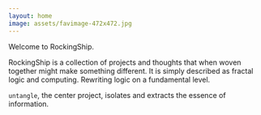 ```yaml
---
layout: home
image: assets/favimage-472x472.jpg
---
```


Welcome to RockingShip.

RockingShip is a collection of projects and thoughts that when woven together might make something different.
It is simply described as fractal logic and computing.
Rewriting logic on a fundamental level.

`untangle`, the center project, isolates and extracts the essence of information.
